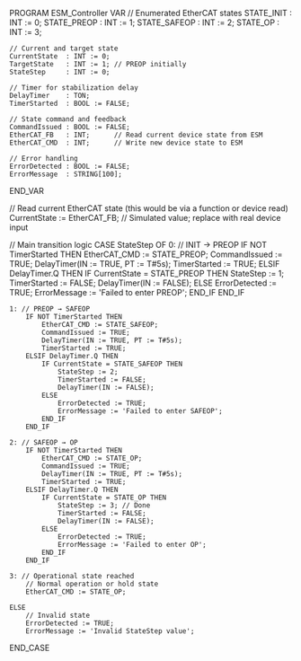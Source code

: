 PROGRAM ESM_Controller
VAR
    // Enumerated EtherCAT states
    STATE_INIT    : INT := 0;
    STATE_PREOP   : INT := 1;
    STATE_SAFEOP  : INT := 2;
    STATE_OP      : INT := 3;

    // Current and target state
    CurrentState  : INT := 0;
    TargetState   : INT := 1; // PREOP initially
    StateStep     : INT := 0;

    // Timer for stabilization delay
    DelayTimer    : TON;
    TimerStarted  : BOOL := FALSE;

    // State command and feedback
    CommandIssued : BOOL := FALSE;
    EtherCAT_FB   : INT;      // Read current device state from ESM
    EtherCAT_CMD  : INT;      // Write new device state to ESM

    // Error handling
    ErrorDetected : BOOL := FALSE;
    ErrorMessage  : STRING[100];
END_VAR

// Read current EtherCAT state (this would be via a function or device read)
CurrentState := EtherCAT_FB; // Simulated value; replace with real device input

// Main transition logic
CASE StateStep OF
    0: // INIT → PREOP
        IF NOT TimerStarted THEN
            EtherCAT_CMD := STATE_PREOP;
            CommandIssued := TRUE;
            DelayTimer(IN := TRUE, PT := T#5s);
            TimerStarted := TRUE;
        ELSIF DelayTimer.Q THEN
            IF CurrentState = STATE_PREOP THEN
                StateStep := 1;
                TimerStarted := FALSE;
                DelayTimer(IN := FALSE);
            ELSE
                ErrorDetected := TRUE;
                ErrorMessage := 'Failed to enter PREOP';
            END_IF
        END_IF

    1: // PREOP → SAFEOP
        IF NOT TimerStarted THEN
            EtherCAT_CMD := STATE_SAFEOP;
            CommandIssued := TRUE;
            DelayTimer(IN := TRUE, PT := T#5s);
            TimerStarted := TRUE;
        ELSIF DelayTimer.Q THEN
            IF CurrentState = STATE_SAFEOP THEN
                StateStep := 2;
                TimerStarted := FALSE;
                DelayTimer(IN := FALSE);
            ELSE
                ErrorDetected := TRUE;
                ErrorMessage := 'Failed to enter SAFEOP';
            END_IF
        END_IF

    2: // SAFEOP → OP
        IF NOT TimerStarted THEN
            EtherCAT_CMD := STATE_OP;
            CommandIssued := TRUE;
            DelayTimer(IN := TRUE, PT := T#5s);
            TimerStarted := TRUE;
        ELSIF DelayTimer.Q THEN
            IF CurrentState = STATE_OP THEN
                StateStep := 3; // Done
                TimerStarted := FALSE;
                DelayTimer(IN := FALSE);
            ELSE
                ErrorDetected := TRUE;
                ErrorMessage := 'Failed to enter OP';
            END_IF
        END_IF

    3: // Operational state reached
        // Normal operation or hold state
        EtherCAT_CMD := STATE_OP;

    ELSE
        // Invalid state
        ErrorDetected := TRUE;
        ErrorMessage := 'Invalid StateStep value';
END_CASE

